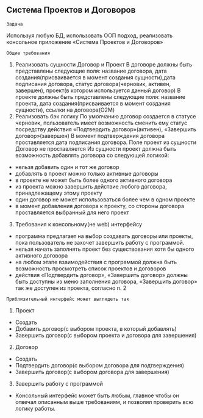 ## Система Проектов и Договоров
`Задача`

Используя любую БД, использовать ООП подход, реализовать консольное приложение «Система Проектов и Договоров»

`Общие требования`

1. Реализовать сущности Договор и Проект
В договоре должны быть представлены следующие поля: название договора, дата создания(присваивается в момент создания сущности),дата подписания договора, статус договора(черновик, активен, завершен), проект(в котором используется данный договор)
В проекте должны быть представлены следующие поля: название проекта, дата создания(присваивается в момент создания сущности), ссылки на договора(O2M)
2. Реализовать бэк логику
По умолчанию договор создается в статусе черновик, пользователь имеет возможность сменить ему статус посредству действия «Подтвердить договор»(активен), «Завершить договор»(завершен)
В момент подтверждения договора проставляется дата подписания договора. Поле проект из сущности Договор не проставляется
Из сущности проект должна быть возможность добавлять договора со следующей логикой:
- нельзя добавить один и тот же договор
- добавлять в проект можно только активные договоры
- в проекте не может быть более одного активного договора
- из проекта можно завершить действие любого договора, принадлежащему этому проекту
- один договор не может использоваться более чем в одном проекте
- в момент добавления договора к проекту, со стороны договора проставляется выбранный для него проект
3. Требования к консольному(не web) интерфейсу
- программа предлагает на выбор создавать договоры или проекты, пока пользователь не захочет завершить работу с программой.
- нельзя начать заполнять проект без существования хотя бы одного активного договора
- на любом этапе взаимодействия с программой должна быть возможность просмотреть список проектов и договоров
- действия «Подтвердить договор», «Завершить договор» должны быть доступны из меню заполнения договора, «Завершить договор» так же доступен из проекта, согласно п. 2
  
`Приблизительный интерфейс может выглядеть так`

1. Проект
- Создать
- Добавить договор(с выбором проекта, в который добавлять)
- Завершить договор(с выбором проекта и договора для завершения)
2. Договор
- Создать
- Подтвердить договор(с выбором договора для подтверждения)
- Завершить договор(с выбором договора для завершения)
3. Завершить работу с программой
- Консольный интерфейс может быть любым, главное чтобы он отвечал описанным выше требованиям, и позволял проверить всю логику работы.

